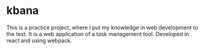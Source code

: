 # kbana
This is a practice project, where I put my knowledge in web development to the test. It is a web application of a task management tool. Developed in react and using webpack.